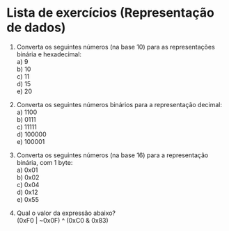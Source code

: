 # Lista de exercícios (Representação de dados)

1. Converta os seguintes números (na base 10) para as representações binária e hexadecimal:<br>
a) 9<br>
b) 10<br>
c) 11<br>
d) 15<br>
e) 20<br>

2. Converta os seguintes números binários para a representação decimal:<br>
a) 1100<br>
b) 0111<br>
c) 11111<br>
d) 100000<br>
e) 100001<br>

3. Converta os seguintes números (na base 16) para a representação binária, com 1 byte:<br>
a) 0x01<br>
b) 0x02<br>
c) 0x04<br>
d) 0x12<br>
e) 0x55<br>

4. Qual o valor da expressão abaixo?<br>
(0xF0 | ~0x0F) ^ (0xC0 & 0x83)<br>